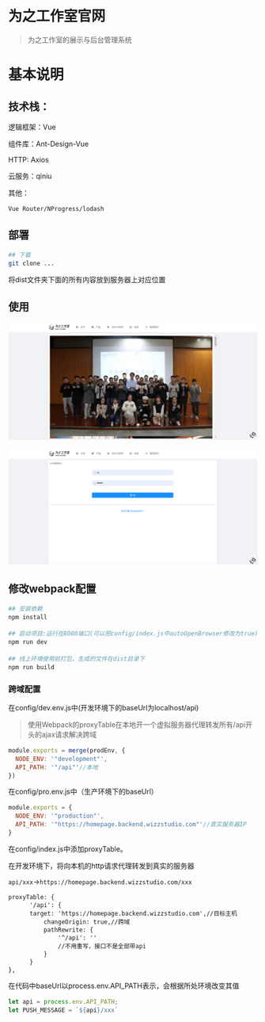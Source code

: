 # 为之工作室官网

> 为之工作室的展示与后台管理系统
    

# 基本说明

## 技术栈：

逻辑框架：Vue

组件库：Ant-Design-Vue

HTTP: Axios

云服务：qiniu

其他：

    Vue Router/NProgress/lodash

## 部署

```bash
## 下载
git clone ...
```

将dist文件夹下面的所有内容放到服务器上对应位置

## 使用

![展示页](https://github.com/Brynn777/Wizz_HOMEPAGE2.0.1_FE/blob/master/1.png)

![后台管理页](https://github.com/Brynn777/Wizz_HOMEPAGE2.0.1_FE/blob/master/2.png)

## 修改webpack配置   



``` bash
## 安装依赖
npm install

## 启动项目:运行在8080端口(可以把config/index.js中autoOpenBrowser修改为true)
npm run dev

## 线上环境使用前打包，生成的文件在dist目录下
npm run build

```

### 跨域配置

在config/dev.env.js中(开发环境下的baseUrl为localhost/api)
> 使用Webpack的proxyTable在本地开一个虚拟服务器代理转发所有/api开头的ajax请求解决跨域


```javascript
module.exports = merge(prodEnv, {
  NODE_ENV: '"development"',
  API_PATH: '"/api"'//本地
})

```

在config/pro.env.js中（生产环境下的baseUrl）

```javascript
module.exports = {
  NODE_ENV: '"production"',
  API_PATH: '"https://homepage.backend.wizzstudio.com"'//真实服务器IP
}
```

在config/index.js中添加proxyTable。

在开发环境下，将向本机的http请求代理转发到真实的服务器

`api/xxx`->`https://homepage.backend.wizzstudio.com/xxx`

```
proxyTable: {
      '/api': {
      target: 'https://homepage.backend.wizzstudio.com',//目标主机
          changeOrigin: true,//跨域
          pathRewrite: {
              '^/api': ''
              //不用重写，接口不是全部带api
          }
      }
},
```

在代码中baseUrl以process.env.API_PATH表示，会根据所处环境改变其值

```javascript
let api = process.env.API_PATH;
let PUSH_MESSAGE = `${api}/xxx`
```

